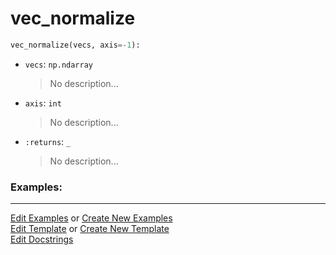 # <a id="McUtils.Numputils.VectorOps.vec_normalize">vec_normalize</a>

```python
vec_normalize(vecs, axis=-1): 
```

- `vecs`: `np.ndarray`
    >No description...
- `axis`: `int`
    >No description...
- `:returns`: `_`
    >No description... 

### Examples: 


___

[Edit Examples](https://github.com/McCoyGroup/References/edit/gh-pages/Documentation/examples/McUtils/Numputils/VectorOps/vec_normalize.md) or 
[Create New Examples](https://github.com/McCoyGroup/References/new/gh-pages/?filename=Documentation/examples/McUtils/Numputils/VectorOps/vec_normalize.md) <br/>
[Edit Template](https://github.com/McCoyGroup/References/edit/gh-pages/Documentation/templates/McUtils/Numputils/VectorOps/vec_normalize.md) or 
[Create New Template](https://github.com/McCoyGroup/References/new/gh-pages/?filename=Documentation/templates/McUtils/Numputils/VectorOps/vec_normalize.md) <br/>
[Edit Docstrings](https://github.com/McCoyGroup/McUtils/edit/master/Numputils/VectorOps.py?message=Update%20Docs)